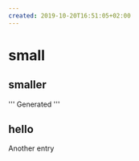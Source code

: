 ```yaml
---
created: 2019-10-20T16:51:05+02:00
---
```


#   small
##  smaller
'''
Generated
'''

## hello
Another entry
